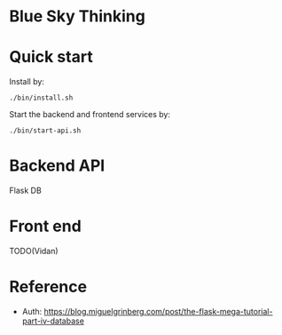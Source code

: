 # Blue Sky Thinking

# Quick start

Install by:
```shell
./bin/install.sh
```

Start the backend and frontend services by:
```shell
./bin/start-api.sh

```

# Backend API

Flask DB

# Front end
TODO(Vidan)

# Reference
- Auth: https://blog.miguelgrinberg.com/post/the-flask-mega-tutorial-part-iv-database
